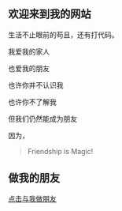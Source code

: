 ## 欢迎来到我的网站


  生活不止眼前的苟且，还有打代码。  

  我爱我的家人  

  也爱我的朋友  

  也许你并不认识我  

  也许你不了解我  

  但我们仍然能成为朋友  

  因为，    

> Friendship is Magic!  




## 做我的朋友  


[点击与我做朋友](https://www.baidu.com)
